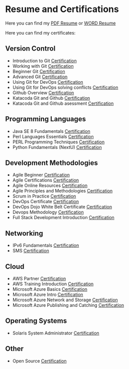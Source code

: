 # Resume and Certifications

Here you can find my 
[PDF Resume](resume/Jose_Daniel_Rodríguez_Sánchez_english_resume_2021.pdf) or
[WORD Resume](resume/Jose_Daniel_Rodríguez_Sánchez_english_resume_2021.docx)

Here you can find my certificates:

## Version Control
- Introduction to Git [Certification](certificates/Introduction%20to%20Git.pdf)
- Working with Git [Certification](certificates/Working%20with%20Git.pdf)
- Beginner Git [Certification](certificates/Beginner%20Git.pdf)
- Advanced Git [Certification](certificates/Advanced%20Git.pdf)
- Using Git for DevOps [Certification](certificates/Using%20Git%20for%20DevOps.pdf)
- Using Git for DevOps solving conflicts [Certification](certificates/Using%20Git%20for%20DevOps_conflicts.pdf)
- Github Overview [Certification](certificates/Github%20Overview.pdf)
- Katacoda Git and Github [Certification](certificates/Katacoda%20Git%20and%20Github.pdf)
- Katacoda Git and Github asessment [Certification](certificates/Katacoda%20Git%20and%20Github%20asessment.pdf)



## Programming Languages
- Java SE 8 Fundamentals [Certification](certificates/Java%20SE%208%20Fundamentals.pdf)
- Perl Languages Essentials [Certification](certificates/Perl%20Languages%20Essentials.pdf)
- PERL Programming Techniques [Certification](certificates/PERL%20Programming%20Techniques.pdf)
- Python Fundamentals (NextU) [Certification](https://www.credential.net/0b63ffdb-c2f9-4caf-9f20-4e81c6b9b2cd#gs.geru4j)

## Development Methodologies
- Agile Beginner [Certification](certificates/Agile%20Beginner.pdf)
- Agile Certifications [Certification](certificates/Agile%20Certifications.pdf)
- Agile Online Resources [Certification](certificates/Agile%20Online%20Resources.pdf)
- Agile Principles and Methodologies [Certification](certificates/Agile%20Principles%20and%20Methodologies.pdf)
- Scrum in Practice [Certification](certificates/Scrum%20in%20practice%20-%20an%20pverview.pdf)
- DevOps Certificate [Certification](certificates/DevOps%20Certificate.pdf)
- DevOps Dojo White Belt Certificate [Certification](certificates/DevOps%20Dojo%20White%20Belt%20Certificate.pdf)
- Devops Methodology [Certification](certificates/Devops%20Methodology.pdf)
- Full Stack Development Introduction [Certification](certificates/Full%20Stack%20Development%20Intro.pdf)

## Networking
- IPv6 Fundamentals [Certification](certificates/Diploma_IPv6_Fundamentals.pdf)
- SMS [Certification](certificates/Diploma_SMS_Daniel_Rodriguez.pdf)

## Cloud
- AWS Partner [Certification](certificates/AWS%20Partner.pdf)
- AWS Training Introduction [Certification](certificates/AWS%20Training%20Introduction.pdf)
- Microsoft Azure Basics [Certification](certificates/Microsoft%20Azure%20Basics.pdf)
- Microsoft Azure Intro [Certification](certificates/Microsoft%20Azure%20Intro.pdf)
- Microsoft Azure Network and Storage [Certification](certificates/Microsoft%20Azure%20Network%20and%20Storage.pdf)
- Microsoft Azure Publishing and Catching [Certification](certificates/Microsoft%20Azure%20Publishing%20and%20Catching.pdf)

## Operating Systems
- Solaris System Administrator [Certification](certificates/certificate_System_admin_Solaris_10.pdf)

## Other
- Open Source [Certification](certificates/Open%20Source.pdf)
